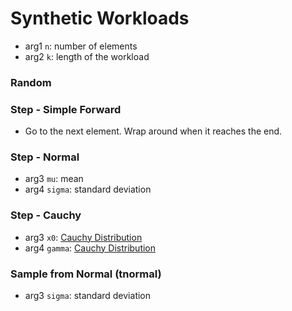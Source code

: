 # Synthetic Workloads
+ arg1 `n`: number of elements
+ arg2 `k`: length of the workload
### Random
### Step - Simple Forward
+ Go to the next element. Wrap around when it reaches the end.
### Step - Normal
+ arg3 `mu`: mean
+ arg4 `sigma`: standard deviation
### Step - Cauchy
+ arg3 `x0`: [Cauchy Distribution](https://en.wikipedia.org/wiki/Cauchy_distribution)
+ arg4 `gamma`: [Cauchy Distribution](https://en.wikipedia.org/wiki/Cauchy_distribution)
### Sample from Normal (tnormal)
+ arg3 `sigma`: standard deviation
